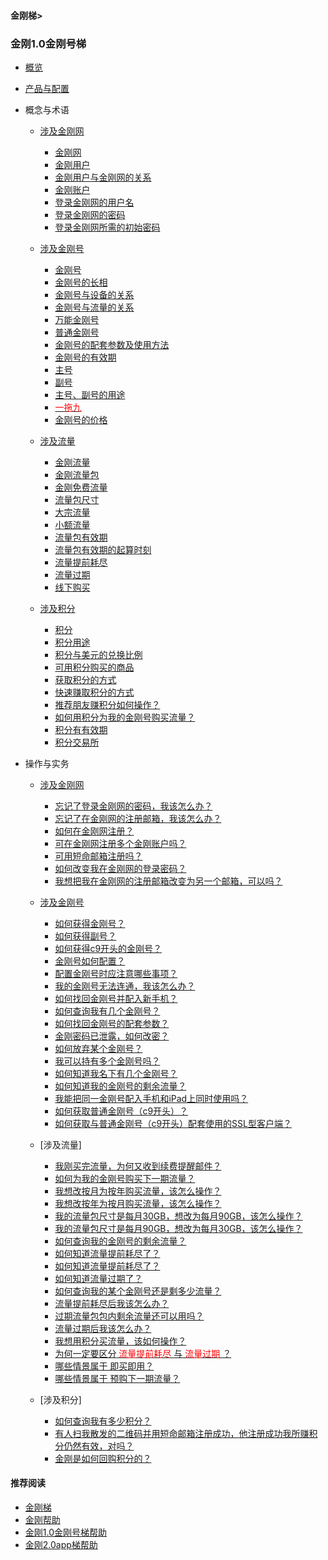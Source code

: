 #### 金刚梯>

### 金刚1.0金刚号梯
- [概览](https://github.com/a2zitpro/web/blob/master/kkproducts1.0.md)
- [产品与配置](https://github.com/a2zitpro/web/blob/master/list_kkproducts1.0.md)

- 概念与术语
  - [涉及金刚网]()
    - [金刚网](https://a2zitpro.github.io/web/kksitecn)
    - [金刚用户](https://a2zitpro.github.io/web/kkuser)
    - [金刚用户与金刚网的关系](https://a2zitpro.github.io/web/mappingrelationshipbetweenkkuser&kksitecn)
    - [金刚账户](https://a2zitpro.github.io/web/kkaccount)
    - [登录金刚网的用户名](https://a2zitpro.github.io/web/kkusername&passwdonkksitecn)
    - [登录金刚网的密码](https://a2zitpro.github.io/web/kkusername&passwdonkksitecn)
    - [登录金刚网所需的初始密码](https://a2zitpro.github.io/web/initialpasswdforloginkksitecn)

  - [涉及金刚号]()
    - [金刚号](https://github.com/a2zitpro/web/blob/master/kkid.md)
    - [金刚号的长相](https://a2zitpro.github.io/web/kkidform)
    - [金刚号与设备的关系](https://a2zitpro.github.io/web/mappingrelationshipbetweenkkid&device)
    - [金刚号与流量的关系](https://a2zitpro.github.io/web/mappingrelationshipbetweenkkid&kkdatatraffic)
    - [万能金刚号](https://a2zitpro.github.io/web/multipurposekkid)
    - [普通金刚号](https://a2zitpro.github.io/web/singlepurposekkid)
    - [金刚号的配套参数及使用方法](https://a2zitpro.github.io/web/parametersofkkid)
    - [金刚号的有效期](https://a2zitpro.github.io/web/kkidvalidity)
    - [主号](https://a2zitpro.github.io/web/mainkkid) 
    - [副号](https://a2zitpro.github.io/web/auxiliarykkid)
    - [主号、副号的用途](https://a2zitpro.github.io/web/usageofkkid) 
    - [<font color="Red"> 一拖九 </font>](https://a2zitpro.github.io/web/onefornine)
    - [金刚号的价格](https://a2zitpro.github.io/web/kkidprice)
  - [涉及流量]()
    - [金刚流量](https://a2zitpro.github.io/web/kkdatatraffic)
    - [金刚流量包](https://a2zitpro.github.io/web/kkdatatrafficpackage)
    - [金刚免费流量](https://a2zitpro.github.io/web/kkdatatrafficfree)
    - [流量包尺寸](https://a2zitpro.github.io/web/kkdatatrafficsize)
    - [大宗流量](https://a2zitpro.github.io/web/bulkkkdatatraffic)
    - [小额流量](https://a2zitpro.github.io/web/smallamountkkdatatraffic)
    - [流量包有效期](https://a2zitpro.github.io/web/kkdatatrafficvalidityperiod)
    - [流量包有效期的起算时刻](https://a2zitpro.github.io/web/kkdatatrafficpakagevalidityperiodstarttime)
    - [流量提前耗尽](https://a2zitpro.github.io/web/kkdatatrafficisexhaustedearly)
    - [流量过期](https://a2zitpro.github.io/web/kkdatatrafficexpired)
    - [线下购买](https://a2zitpro.github.io/web/offlinepurchasedatatraffic)

  - [涉及积分]()
    - [积分](https://a2zitpro.github.io/web/kkpoints)
    - [积分用途](https://a2zitpro.github.io/web/useofkkpoints)
    - [积分与美元的兑换比例](https://a2zitpro.github.io/web/kkpointstoexchangedollars)
    - [可用积分购买的商品](https://a2zitpro.github.io/web/kkgoodsthatcanbepurchasedwithkkpoints)
    - [获取积分的方式](https://a2zitpro.github.io/web/waystoearnkkpoints)
    - [快速赚取积分的方式](https://a2zitpro.github.io/web/toearnpointsquickly)
    - [推荐朋友赚积分如何操作？](https://a2zitpro.github.io/web/workingmethodsofkkreferee)
    - [如何用积分为我的金刚号购买流量？](https://a2zitpro.github.io/web/thewaytobuydatatrafficwithpoints)
    - [积分有有效期](https://a2zitpro.github.io/web/kkpointsexpired)
    - [积分交易所](https://a2zitpro.github.io/web/kkpointexchange)


- 操作与实务
  - [涉及金刚网]()
    - [忘记了登录金刚网的密码，我该怎么办？](https://a2zitpro.github.io/web/forgettenpasswdonkksite)
    - [忘记了在金刚网的注册邮箱，我该怎么办？](https://a2zitpro.github.io/web/forgettenregemailaddress)
    - [如何在金刚网注册？](https://a2zitpro.github.io/web/reginkksitecn)
    - [可在金刚网注册多个金刚账户吗？](https://a2zitpro.github.io/web/mutimailboxreginkksitecn)
    - [可用短命邮箱注册吗？](https://a2zitpro.github.io/web/disposableemailreg)
    - [如何改变我在金刚网的登录密码？]()
    - [我想把我在金刚网的注册邮箱改变为另一个邮箱，可以吗？]()

  - [涉及金刚号]()
    - [如何获得金刚号？](https://a2zitpro.github.io/web/getkkid)
    - [如何获得副号？](https://a2zitpro.github.io/web/getauxiliarykkid)
    - [如何获得c9开头的金刚号？](https://a2zitpro.github.io/web/getkkidstartingwithc9)
    - [金刚号如何配置？](https://a2zitpro.github.io/web/list_kkproducts1.0)
    - [配置金刚号时应注意哪些事项？](https://a2zitpro.github.io/web/configurationconsiderations)
    - [我的金刚号无法连通，我该怎么办？](https://a2zitpro.github.io/web/)
    - [如何找回金刚号并配入新手机？](https://a2zitpro.github.io/web/changetoanewphone)
    - [如何查询我有几个金刚号？](https://a2zitpro.github.io/web/howmanykkiddoihave)
    - [如何找回金刚号的配套参数？](https://a2zitpro.github.io/web/getbackparameters)
    - [金刚密码已泄露，如何改密？](https://a2zitpro.github.io/web/changekkidpasswd)
    - [如何放弃某个金刚号？](https://a2zitpro.github.io/web/kkiddrop)
    - [我可以持有多个金刚号吗？](https://a2zitpro.github.io/web/mappingrelationshipbetweenkkid&kkuser)
    - [如何知道我名下有几个金刚号？](https://a2zitpro.github.io/web/howmanykkiddoihave)
    - [如何知道我的金刚号的剩余流量？](https://a2zitpro.github.io/web/howmanykkiddoihave)
    - [我能把同一金刚号配入手机和iPad上同时使用吗？](https://a2zitpro.github.io/web/onefornine)
    - [如何获取普通金刚号（c9开头）？](https://a2zitpro.github.io/web/getkkidstartingwithc9)
    - [如何获取与普通金刚号（c9开头）配套使用的SSL型客户端？](https://a2zitpro.github.io/web/getSSLclientapp)



  - [涉及流量]
    - [我刚买完流量，为何又收到续费提醒邮件？](https://a2zitpro.github.io/web/刚买流量又被提醒续费)
    - [如何为我的金刚号购买下一期流量？]()
    - [我想改按月为按年购买流量，该怎么操作？]()
    - [我想改按年为按月购买流量，该怎么操作？]()
    - [我的流量包尺寸是每月30GB，想改为每月90GB，该怎么操作？]()
    - [我的流量包尺寸是每月90GB，想改为每月30GB，该怎么操作？]()
    - [如何查询我的金刚号的剩余流量？](https://a2zitpro.github.io/web/howmanykkiddoihave)
    - [如何知道流量提前耗尽了？](https://a2zitpro.github.io/web/流量提前耗尽的识别)
    - [如何知道流量提前耗尽了？](https://a2zitpro.github.io/web/kkdatatrafficisexhaustedearlyidentify)
    - [如何知道流量过期了？](https://a2zitpro.github.io/web/kkdatatrafficexpiredidentify)
    - [如何查询我的某个金刚号还是剩多少流量？](https://a2zitpro.github.io/web/howmanykkiddoihave)
    - [流量提前耗尽后我该怎么办？](https://a2zitpro.github.io/web/)
    - [过期流量包包内剩余流量还可以用吗？](https://a2zitpro.github.io/web/流量包过期后剩余流量还可以用吗)
    - [流量过期后我该怎么办？](https://a2zitpro.github.io/web/)
    - [我想用积分买流量，该如何操作？](https://a2zitpro.github.io/web/thewaytobuydatatrafficwithpoints)
    - [为何一定要区分<font color="Red"> 流量提前耗尽 </font>与<font color="Red"> 流量过期 </font>？](https://a2zitpro.github.io/web/reasonsfordistinguishingbetweenkkdatatrafficexpiration&earlyexhaustion)
    - [哪些情景属于 即买即用？](https://a2zitpro.github.io/web/哪些情景属于即买即用)
    - [哪些情景属于 预购下一期流量？](https://a2zitpro.github.io/web/哪些情景属于预购下一期流量)

  - [涉及积分]
    - [如何查询我有多少积分？]()
    - [有人扫我散发的二维码并用短命邮箱注册成功，他注册成功我所赚积分仍然有效，对吗？](https://a2zitpro.github.io/web/短命邮箱注册之奖励积分)
    - [金刚是如何回购积分的？](https://a2zitpro.github.io/web/buybackpoints)

#### 推荐阅读

- [金刚梯](https://a2zitpro.github.io/web/dlb)
- [金刚帮助](https://a2zitpro.github.io/web/list_helpkkvpn)
- [金刚1.0金刚号梯帮助](https://a2zitpro.github.io/web/list_helpkkvpn1.0)
- [金刚2.0app梯帮助](https://a2zitpro.github.io/web/list_helpkkvpn2.0)
